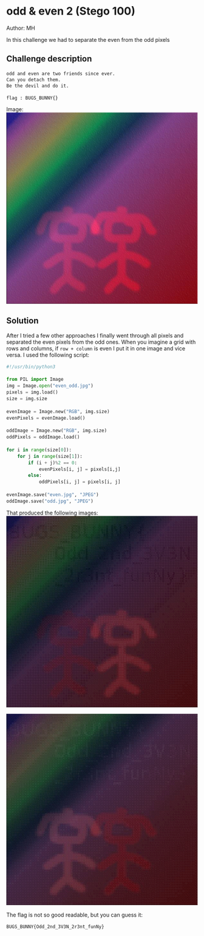 # odd & even 2 (Stego 100)
Author: MH

In this challenge we had to separate the even from the odd pixels
## Challenge description
```text
odd and even are two friends since ever.
Can you detach them.
Be the devil and do it.

flag : BUGS_BUNNY{}
```

Image:
![Stego100 initial image](even_odd.jpg)

## Solution
After I tried a few other approaches I finally went through all pixels and separated the even pixels from the odd ones. When you imagine a grid with rows and columns, if `row + column` is even I put it in one image and vice versa. I used the following script:
```python
#!/usr/bin/python3

from PIL import Image
img = Image.open("even_odd.jpg")
pixels = img.load()
size = img.size

evenImage = Image.new("RGB", img.size)
evenPixels = evenImage.load()

oddImage = Image.new("RGB", img.size)
oddPixels = oddImage.load()

for i in range(size[0]):
    for j in range(size[1]):
        if (i + j)%2 == 0:
            evenPixels[i, j] = pixels[i,j]
        else:
            oddPixels[i, j] = pixels[i, j]

evenImage.save("even.jpg", "JPEG")
oddImage.save("odd.jpg", "JPEG")
```

That produced the following images:
![Stego100 even image](even.jpg "Even")

![Stego100 odd image](odd.jpg "Odd")

The flag is not so good readable, but you can guess it:
```text
BUGS_BUNNY{Odd_2nd_3V3N_2r3nt_funNy}
```

